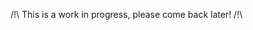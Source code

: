 /!\ This is a work in progress, please come back later! /!\

<!---
aurryuken/aurryuken is a ✨ special ✨ repository because its `README.md` (this file) appears on your GitHub profile.
You can click the Preview link to take a look at your changes.
--->
